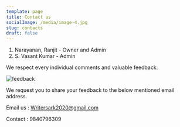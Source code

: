```yaml
---
template: page
title: Contact us
socialImage: /media/image-4.jpg
slug: contacts
draft: false
---
```

1. Narayanan, Ranjit - Owner and Admin
2. S. Vasant Kumar - Admin

We respect every individual comments and valuable feedback. 

![feedback](/media/rating.gif "feedback")

We request you to share your feedback to the below mentioned email address.

Email us : Writersark2020@gmail.com

Contact : 9840796309